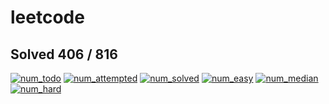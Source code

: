 # leetcode

## Solved 406 / 816
[![num_todo](https://img.shields.io/badge/ToDo-350/1168-lightgrey.svg)](https://leetcode.com/problemset/all/)
[![num_attempted](https://img.shields.io/badge/Attempted-41/1168-lightgrey.svg)](https://leetcode.com/problemset/all/)
[![num_solved](https://img.shields.io/badge/Solved-777/1168-blue.svg)](https://leetcode.com/problemset/all/)
[![num_easy](https://img.shields.io/badge/Easy-329-brightgreen.svg)](https://leetcode.com/problemset/all/?difficulty=Easy/)
[![num_median](https://img.shields.io/badge/Median-401-yellow.svg)](https://leetcode.com/problemset/all/?difficulty=Medium/)
[![num_hard](https://img.shields.io/badge/Hard-47-red.svg)](https://leetcode.com/problemset/all/?difficulty=Hard/)
